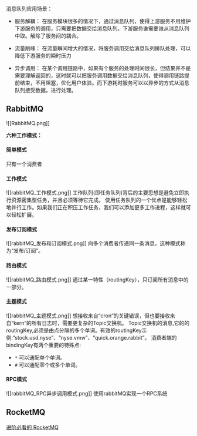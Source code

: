 消息队列应用场景：
- 服务解耦：
在服务模块很多的情况下，通过消息队列，使得上游服务不用维护下游服务的调用，只需要把数据交给消息队列，下游服务谁需要谁从消息队列中取。解除了服务间的耦合。

- 流量削峰：
在流量瞬间增大的情况，将服务调用交给消息队列排队处理，可以降低下游服务的瞬时压力

- 异步调用：
在某个调用链路中，如果有个服务的处理时间很长，但结果并不是需要理解返回的，这时就可以把服务调用数据交给消息队列，使得调用链路提前结束，不用阻塞，优化用户体验。而下游耗时服务可以以异步的方式从消息队列接受数据，进行处理。

## RabbitMQ
![[RabbitMQ.png]]

**六种工作模式：**
#### 简单模式
只有一个消费者

#### 工作模式
![[rabbitMQ_工作模式.png]]
工作队列(即任务队列)背后的主要思想是避免立即执行资源密集型任务，并且必须等待它完成。
使用任务队列的一个优点是能够轻松地并行工作。如果我们正在积压工作任务，我们可以添加更多工作进程，这样就可以轻松扩展。

#### 发布订阅模式
![[rabbitMQ_发布和订阅模式.png]]
向多个消费者传递同一条消息。这种模式称为“发布/订阅”。

#### 路由模式
![[rabbitMQ_路由模式.png]]
通过某一特性（routingKey），只订阅所有消息中的一部分。

#### 主题模式
![[rabbitMQ_主题模式.png]]
想接收来自“cron”的关键错误，但也要接收来自“kern”的所有日志时，需要更复杂的Topic交换机。
Topic交换机的消息,它的的routingKey,必须是由点分隔的多个单词。有效的routingKey示例:“stock.usd.nyse”、“nyse.vmw”、“quick.orange.rabbit”。
消费者端的bindingKey有两个重要的特殊点:
- `*` 可以通配单个单词。
- `#` 可以通配零个或多个单词。

#### RPC模式
![[rabbitMQ_RPC异步调用模式.png]]
使用rabbitMQ实现一个RPC系统

## RocketMQ
[进阶必看的 RocketMQ ](https://mp.weixin.qq.com/s/Lb1Sm0G0BRofRJ51tpqT1Q)
